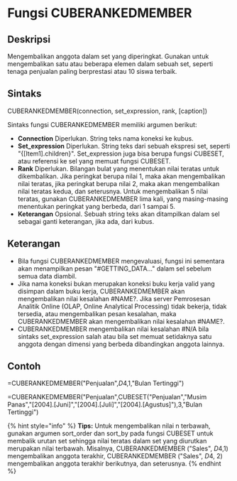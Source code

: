 # Fungsi CUBERANKEDMEMBER

## Deskripsi

Mengembalikan anggota dalam set yang diperingkat. Gunakan untuk mengembalikan satu atau beberapa elemen dalam sebuah set, seperti tenaga penjualan paling berprestasi atau 10 siswa terbaik.

## Sintaks

CUBERANKEDMEMBER\(connection, set\_expression, rank, \[caption\]\)

Sintaks fungsi CUBERANKEDMEMBER memiliki argumen berikut:

* **Connection**    Diperlukan. String teks nama koneksi ke kubus.
* **Set\_expression**    Diperlukan. String teks dari sebuah ekspresi set, seperti "{\[Item1\].children}". Set\_expression juga bisa berupa fungsi CUBESET, atau referensi ke sel yang memuat fungsi CUBESET.
* **Rank**    Diperlukan. Bilangan bulat yang menentukan nilai teratas untuk dikembalikan. Jika peringkat berupa nilai 1, maka akan mengembalikan nilai teratas, jika peringkat berupa nilai 2, maka akan mengembalikan nilai teratas kedua, dan seterusnya. Untuk mengembalikan 5 nilai teratas, gunakan CUBERANKEDMEMBER lima kali, yang masing-masing menentukan peringkat yang berbeda, dari 1 sampai 5.
* **Keterangan**    Opsional. Sebuah string teks akan ditampilkan dalam sel sebagai ganti keterangan, jika ada, dari kubus.

## Keterangan

* Bila fungsi CUBERANKEDMEMBER mengevaluasi, fungsi ini sementara akan menampilkan pesan "\#GETTING\_DATA…" dalam sel sebelum semua data diambil.
* Jika nama koneksi bukan merupakan koneksi buku kerja valid yang disimpan dalam buku kerja, CUBERANKEDMEMBER akan mengembalikan nilai kesalahan \#NAME?. Jika server Pemrosesan Analitik Online \(OLAP, Online Analytical Processing\) tidak bekerja, tidak tersedia, atau mengembalikan pesan kesalahan, maka CUBERANKEDMEMBER akan mengembalikan nilai kesalahan \#NAME?.
* CUBERANKEDMEMBER mengembalikan nilai kesalahan \#N/A bila sintaks set\_expression salah atau bila set memuat setidaknya satu anggota dengan dimensi yang berbeda dibandingkan anggota lainnya.

## Contoh

=CUBERANKEDMEMBER\("Penjualan",$D$4,1,"Bulan Tertinggi"\)

=CUBERANKEDMEMBER\("Penjualan",CUBESET\("Penjualan","Musim Panas","\[2004\].\[Juni\]","\[2004\].\[Juli\]","\[2004\].\[Agustus\]"\),3,"Bulan Tertinggi"\)

{% hint style="info" %}
**Tips:** Untuk mengembalikan nilai n terbawah, gunakan argumen sort\_order dan sort\_by pada fungsi CUBESET untuk membalik urutan set sehingga nilai teratas dalam set yang diurutkan merupakan nilai terbawah. Misalnya, CUBERANKEDMEMBER \("Sales", $D$4,1\) mengembalikan anggota terakhir, CUBERANKEDMEMBER \("Sales", $D$4, 2\) mengembalikan anggota terakhir berikutnya, dan seterusnya.
{% endhint %}

